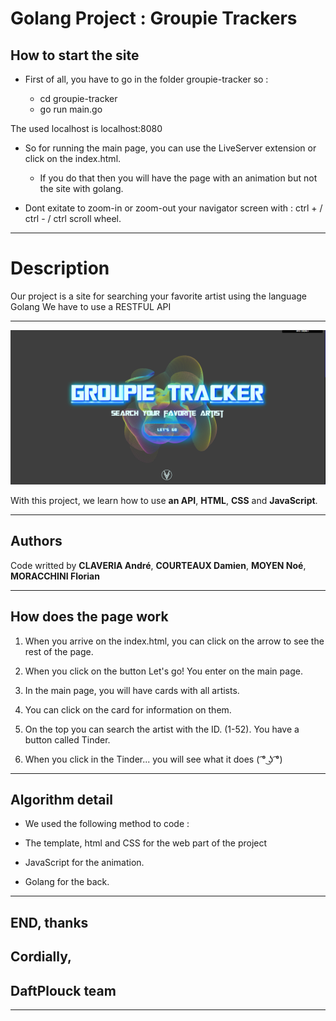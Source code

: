 # Golang Project : Groupie Trackers

## How to start the site

* First of all, you have to go in the folder groupie-tracker so :

    - cd groupie-tracker
    - go run main.go

The used localhost is localhost:8080


* So for running the main page, you can use the LiveServer extension or click on the index.html.
    - If you do that then you will have the page with an animation but not the site with golang.

* Dont exitate to zoom-in or zoom-out your navigator screen with : ctrl + / ctrl - / ctrl scroll wheel.

------------------------

# Description 

Our project is a site for searching your favorite artist using the language Golang
We have to use a RESTFUL API

------------------------

![picture](https://raw.githubusercontent.com/AndreClaveria/groupie-tracker-api/master/assets/images/accueil.png)
                                             


With this project, we learn how to use **an API**, **HTML**, **CSS** and **JavaScript**.

------------------------

## Authors

Code writted by **CLAVERIA André**, **COURTEAUX Damien**, **MOYEN Noé**, **MORACCHINI Florian**

------------------------

## How does the page work

1. When you arrive on the index.html, you can click on the arrow to see the rest of the page.

2. When you click on the button Let's go! You enter on the main page.

3. In the main page, you will have cards with all artists.

4. You can click on the card for information on them.

5. On the top you can search the artist with the ID. (1-52). You have a button called Tinder.

6. When you click in the Tinder... you will see what it does ( ͡° ͜ʖ ͡°)


------------------------

## Algorithm detail

* We used the following method to code :

* The template, html and CSS for the web part of the project

* JavaScript for the animation.

* Golang for the back.

------------------------

## END, thanks

## Cordially,

## DaftPlouck team

------------------------